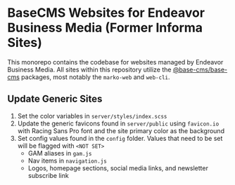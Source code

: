# BaseCMS Websites for Endeavor Business Media (Former Informa Sites)
This monorepo contains the codebase for websites managed by Endeavor Business Media. All sites within this repository utilize the [@base-cms/base-cms](https://github.com/base-cms/base-cms) packages, most notably the `marko-web` and `web-cli`.

## Update Generic Sites
1. Set the color variables in `server/styles/index.scss`
2. Update the generic favicons found in `server/public` using `favicon.io` with Racing Sans Pro font and the site primary color as the background
3. Set config values found in the `config` folder. Values that need to be set will be flagged with `<NOT SET>`
    - GAM aliases in `gam.js`
    - Nav items in `navigation.js`
    - Logos, homepage sections, social media links, and newsletter subscribe link

